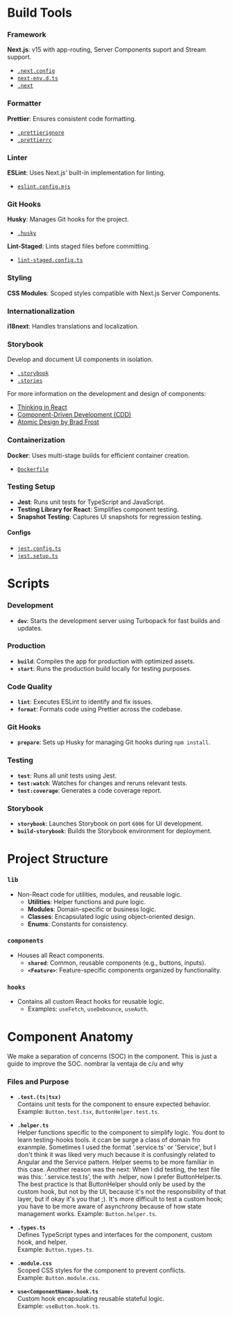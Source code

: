 # Build Tools

### Framework

**Next.js**: v15 with app-routing, Server Components suport and Stream support.

- [`.next.config`](./next.config.ts)
- [`next-env.d.ts`](./next-env.d.ts)
- [`.next`](./.next)

### Formatter

**Prettier**: Ensures consistent code formatting.

- [`.prettierignore`](./.prettierignore)
- [`.prettierrc`](./.prettierrc)

### Linter

**ESLint**: Uses Next.js' built-in implementation for linting.

- [`eslint.config.mjs`](./eslint.config.mjs)

### Git Hooks

**Husky**: Manages Git hooks for the project.

- [`.husky`](./.husky)

**Lint-Staged**: Lints staged files before committing.

- [`lint-staged.config.ts`](./lint-staged.config.ts)

### Styling

**CSS Modules**: Scoped styles compatible with Next.js Server Components.

### Internationalization

**i18next**: Handles translations and localization.

### Storybook

Develop and document UI components in isolation.

- [`.storybook`](./.storybook)
- [`.stories`](./.stories)

For more information on the development and design of components:

- [Thinking in React](https://react.dev/learn/thinking-in-react)
- [Component-Driven Development (CDD)](https://www.componentdriven.org)
- [Atomic Design by Brad Frost](https://atomicdesign.bradfrost.com)

### Containerization

**Docker**: Uses multi-stage builds for efficient container creation.

- [`Dockerfile`](./Dockerfile)

### Testing Setup

- **Jest**: Runs unit tests for TypeScript and JavaScript.
- **Testing Library for React**: Simplifies component testing.
- **Snapshot Testing**: Captures UI snapshots for regression testing.

#### Configs

- [`jest.config.ts`](./jest.config.ts)
- [`jest.setup.ts`](./jest.setup.ts)

# Scripts

### Development

- **`dev`**: Starts the development server using Turbopack for fast builds and updates.

### Production

- **`build`**: Compiles the app for production with optimized assets.
- **`start`**: Runs the production build locally for testing purposes.

### Code Quality

- **`lint`**: Executes ESLint to identify and fix issues.
- **`format`**: Formats code using Prettier across the codebase.

### Git Hooks

- **`prepare`**: Sets up Husky for managing Git hooks during `npm install`.

### Testing

- **`test`**: Runs all unit tests using Jest.
- **`test:watch`**: Watches for changes and reruns relevant tests.
- **`test:coverage`**: Generates a code coverage report.

### Storybook

- **`storybook`**: Launches Storybook on port `6006` for UI development.
- **`build-storybook`**: Builds the Storybook environment for deployment.

# Project Structure

### `lib`

- Non-React code for utilities, modules, and reusable logic.
  - **Utilities**: Helper functions and pure logic.
  - **Modules**: Domain-specific or business logic.
  - **Classes**: Encapsulated logic using object-oriented design.
  - **Enums**: Constants for consistency.

### `components`

- Houses all React components.
  - **`shared`**: Common, reusable components (e.g., buttons, inputs).
  - **`<Feature>`**: Feature-specific components organized by functionality.

### `hooks`

- Contains all custom React hooks for reusable logic.
  - Examples: `useFetch`, `useDebounce`, `useAuth`.

# Component Anatomy

We make a separation of concerns (SOC) in the component. This is just a guide to improve the SOC. nombrar la ventaja de c/u and why

### Files and Purpose

- **`.test.(ts|tsx)`**  
  Contains unit tests for the component to ensure expected behavior.  
  Example: `Button.test.tsx`, `ButtonHelper.test.ts`.

- **`.helper.ts`**  
  Helper functions specific to the component to simplify logic. You dont to learn testing-hooks tools. it ccan be surge a class of domain fro exanmple.
  Sometimes I used the format '.service.ts' or '<Component>Service', but I don't think it was liked very much because it is confusingly related to Angular and the Service pattern. Helper seems to be more familiar in this case. Another reason was the next: When I did testing, the test file was this: '<Component>.service.test.ts', the with .helper, now I prefer ButtonHelper.ts. The best practice is that ButtonHelper should only be used by the custom hook, but not by the UI, because it's not the responsibility of that layer, but if okay it's you that ;). It's more difficult to test a custom hook; you have to be more aware of asynchrony because of how state management works.
  Example: `Button.helper.ts`.

- **`.types.ts`**  
  Defines TypeScript types and interfaces for the component, custom hook, and helper.  
  Example: `Button.types.ts`.
- **`.module.css`**  
  Scoped CSS styles for the component to prevent conflicts.  
  Example: `Button.module.css`.

- **`use<ComponentName>.hook.ts`**  
  Custom hook encapsulating reusable stateful logic.  
  Example: `useButton.hook.ts`.
